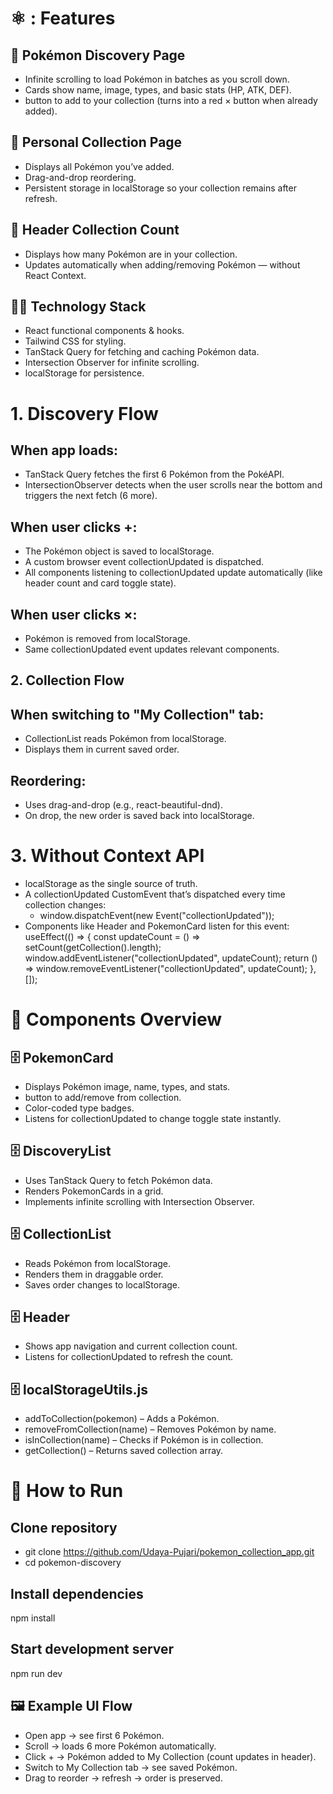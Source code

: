 # :atom_symbol: : Features

## 📃 Pokémon Discovery Page

- Infinite scrolling to load Pokémon in batches as you scroll down.
- Cards show name, image, types, and basic stats (HP, ATK, DEF).
- button to add to your collection (turns into a red × button when already added).

## 📃 Personal Collection Page

- Displays all Pokémon you’ve added.
- Drag-and-drop reordering.
- Persistent storage in localStorage so your collection remains after refresh.

## 📄 Header Collection Count

- Displays how many Pokémon are in your collection.
- Updates automatically when adding/removing Pokémon — without React Context.

## 🧑‍💻 Technology Stack

- React functional components & hooks.
- Tailwind CSS for styling.
- TanStack Query for fetching and caching Pokémon data.
- Intersection Observer for infinite scrolling.
- localStorage for persistence.

# 1. Discovery Flow

## When app loads:

- TanStack Query fetches the first 6 Pokémon from the PokéAPI.
- IntersectionObserver detects when the user scrolls near the bottom and triggers the next fetch (6 more).

## When user clicks +:

- The Pokémon object is saved to localStorage.
- A custom browser event collectionUpdated is dispatched.
- All components listening to collectionUpdated update automatically (like header count and card toggle state).

## When user clicks ×:

- Pokémon is removed from localStorage.
- Same collectionUpdated event updates relevant components.

## 2. Collection Flow

## When switching to "My Collection" tab:

- CollectionList reads Pokémon from localStorage.
- Displays them in current saved order.

## Reordering:

- Uses drag-and-drop (e.g., react-beautiful-dnd).
- On drop, the new order is saved back into localStorage.

# 3. Without Context API

- localStorage as the single source of truth.
- A collectionUpdated CustomEvent that’s dispatched every time collection changes:
  - window.dispatchEvent(new Event("collectionUpdated"));
- Components like Header and PokemonCard listen for this event:
  useEffect(() => {
  const updateCount = () => setCount(getCollection().length);
  window.addEventListener("collectionUpdated", updateCount);
  return () => window.removeEventListener("collectionUpdated", updateCount);
  }, []);

# 📁 Components Overview

## 🗄️ PokemonCard

- Displays Pokémon image, name, types, and stats.
- button to add/remove from collection.
- Color-coded type badges.
- Listens for collectionUpdated to change toggle state instantly.

## 🗄️ DiscoveryList

- Uses TanStack Query to fetch Pokémon data.
- Renders PokemonCards in a grid.
- Implements infinite scrolling with Intersection Observer.

## 🗄️ CollectionList

- Reads Pokémon from localStorage.
- Renders them in draggable order.
- Saves order changes to localStorage.

## 🗄️ Header

- Shows app navigation and current collection count.
- Listens for collectionUpdated to refresh the count.

## 🗄️ localStorageUtils.js

- addToCollection(pokemon) – Adds a Pokémon.
- removeFromCollection(name) – Removes Pokémon by name.
- isInCollection(name) – Checks if Pokémon is in collection.
- getCollection() – Returns saved collection array.

# 🚀 How to Run

## Clone repository

- git clone https://github.com/Udaya-Pujari/pokemon_collection_app.git
- cd pokemon-discovery

## Install dependencies

npm install

## Start development server

npm run dev

## 🖼️ Example UI Flow

- Open app → see first 6 Pokémon.
- Scroll → loads 6 more Pokémon automatically.
- Click + → Pokémon added to My Collection (count updates in header).
- Switch to My Collection tab → see saved Pokémon.
- Drag to reorder → refresh → order is preserved.
